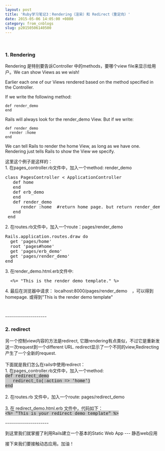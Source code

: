 ```yaml
---
layout: post
title: 'Ruby学习笔记3：Rendering（渲染）和 Redirect（重定向）'
date: 2015-05-06 14:05:00 +0800
category: from_cnblogs
slug: p20150506140500
---
```



<p><br>
</p>
<h3>1. Rendering<br>
</h3>
<p>Rendering 是特别要告诉Controller 中的methods，要哪个view file来显示给用户。We can show Views as we wish!</p>
<p></p>
<p>Earlier each one of our Views rendered based on the method specified in the Controller.</p>
<p>If we write the following method:</p>
<pre><code class="lang-rb"><span class="function"><span class="keyword">def</span> <span class="title">render_demo</span></span>
<span class="identifier"><span class="keyword">end</span></span>
</code></pre>
<p>Rails will always look for the render_demo View. But if we write:</p>
<pre><code class="lang-rb"><span class="function"><span class="keyword">def</span> <span class="title">render_demo</span></span>
  <span class="identifier">render</span> <span class="symbol">:<span class="identifier">home</span></span>
<span class="identifier"><span class="keyword">end</span></span>
</code></pre>
<p>We can tell Rails to render the home View, as long as we have one. Rendering just tells Rails to show the View we specify.</p>
这里这个例子是这样的：<br>
1. 在pages_controller.rb文件中，加入一个method: render_demo<pre code_snippet_id="660614" snippet_file_name="blog_20150506_1_4172159"  code_snippet_id="660614" snippet_file_name="blog_20150506_1_4172159" name="code" class="ruby">class PagesController &lt; ApplicationController
   def home
   end
   def erb_demo
   end
   def render_demo
      render :home  #return home page. but return render_demo.html.erb if without this line
   end
&#160;end
</pre>2. 在routes.rb文件中，加入一个route：pages/render_demo<pre code_snippet_id="660614" snippet_file_name="blog_20150506_2_8660352"  code_snippet_id="660614" snippet_file_name="blog_20150506_2_8660352" name="code" class="ruby">Rails.application.routes.draw do
  get &#39;pages/home&#39;
  root &#39;pages#home&#39;
  get &#39;pages/erb_demo&#39;
  get &#39;pages/render_demo&#39;
end</pre>3. 在render_demo.html.erb文件中:<pre code_snippet_id="660614" snippet_file_name="blog_20150506_3_2724218"  code_snippet_id="660614" snippet_file_name="blog_20150506_3_2724218" name="code" class="ruby">  &lt;%= &quot;This is the render demo template.&quot; %&gt;
</pre>4. 最后在浏览器中请求： localhost:8000/pages/render_demo&nbsp;&nbsp;&nbsp; ，可以得到homepage. 或得到&quot;This is the render
 demo template&quot;<br>
<p><br>
</p>
<p>---------------------</p>
<h3>2. redirect<br>
</h3>
<p>另一个控制view内容的方法是redirect, 它跟rendering有点类&#20284;，不过它是重新发送一次request到一个different URL. redirect显示了一个不同的view,Redirecting 产生了一个全新的request.<br>
<br>
下面就是我们怎么在rails中使用redirect：<br>
1. 在pages_controller.rb文件中，加入一个method: <br>
<span style="font-family:Courier New"><span style="background-color:rgb(204,204,204)">def redirect_demo<br>
&nbsp;&nbsp; redirect_to(:action =&gt; 'home')<br>
end</span></span><br>
<br>
2. 在routes.rb 文件中，加入一个route: pages/redirect_demo<br>
<br>
3. 在 redirect_demo.html.erb 文件中，代码如下：<br>
<span style="background-color:rgb(204,204,204)"><span style="font-family:Courier New">&lt;%= &quot;This is your redirect demo template&quot; %&gt;</span></span><br>
</p>
<p>----------------------</p>
<p>到这里我们就掌握了利用Rails建立一个基本的Static Web App --- 静态web应用<br>
</p>
<p>接下来我们要接触动态应用。加油！<br>
</p>
<p><br>
</p>
<p><br>
</p>
<p><br>
</p>
<p><br>
</p>
   
